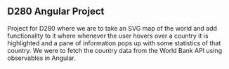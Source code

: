 ## D280 Angular Project 

Project for D280 where we are to take an SVG map of the world and add functionality to it where whenever the user hovers over a country it is highlighted and a pane of information pops up
with some statistics of that country.  We were to fetch the country data from the World Bank API using observables in Angular.
